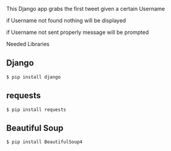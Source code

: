 This Django app grabs the first tweet given a certain Username

if Username not found nothing will be displayed

if Username not sent properly message will be prompted

Needed Libraries

## Django

```
$ pip install django
```

## requests

```
$ pip install requests
```

## Beautiful Soup

```
$ pip install BeautifulSoup4
```
